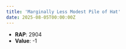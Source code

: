 ```yaml
---
title: 'Marginally Less Modest Pile of Hat'
date: 2025-08-05T00:00:00Z
---
```

- **RAP**: 2904
- **Value**: -1
